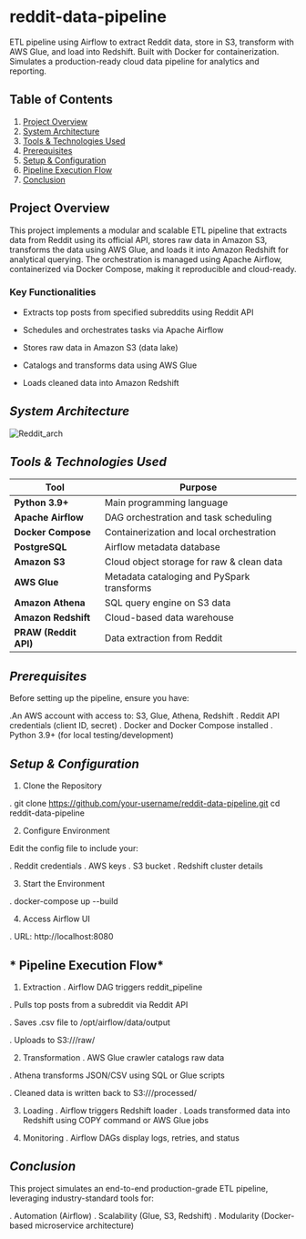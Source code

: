 # reddit-data-pipeline
ETL pipeline using Airflow to extract Reddit data, store in S3, transform with AWS Glue, and load into Redshift. Built with Docker for containerization. Simulates a production-ready cloud data pipeline for analytics and reporting.

## **Table of Contents**

1. [Project Overview](#project-overview)  
2. [System Architecture](#system-architecture)  
3. [Tools & Technologies Used](#tools--technologies-used)  
4. [Prerequisites](#prerequisites)  
5. [Setup & Configuration](#setup--configuration)  
6. [Pipeline Execution Flow](#pipeline-execution-flow)  
7. [Conclusion](#conclusion)

## **Project Overview**
This project implements a modular and scalable ETL pipeline that extracts data from Reddit using its official API, stores raw data in Amazon S3, transforms the data using AWS Glue, and loads it into Amazon Redshift for analytical querying. The orchestration is managed using Apache Airflow, containerized via Docker Compose, making it reproducible and cloud-ready.

### Key Functionalities

- Extracts top posts from specified subreddits using Reddit API

- Schedules and orchestrates tasks via Apache Airflow

- Stores raw data in Amazon S3 (data lake)

- Catalogs and transforms data using AWS Glue

- Loads cleaned data into Amazon Redshift

## *System Architecture*

![Reddit_arch](https://github.com/user-attachments/assets/2d9a6782-4516-4bcb-a7b2-b5b298e17902)

## *Tools & Technologies Used*

| Tool                  | Purpose                                    |
| --------------------- | ------------------------------------------ |
| **Python 3.9+**       | Main programming language                  |
| **Apache Airflow**    | DAG orchestration and task scheduling      |
| **Docker Compose**    | Containerization and local orchestration   |
| **PostgreSQL**        | Airflow metadata database                  |
| **Amazon S3**         | Cloud object storage for raw & clean data  |
| **AWS Glue**          | Metadata cataloging and PySpark transforms |
| **Amazon Athena**     | SQL query engine on S3 data                |
| **Amazon Redshift**   | Cloud-based data warehouse                 |
| **PRAW (Reddit API)** | Data extraction from Reddit                |

## *Prerequisites*

Before setting up the pipeline, ensure you have:

.An AWS account with access to:
  S3, Glue, Athena, Redshift
. Reddit API credentials (client ID, secret)
. Docker and Docker Compose installed
. Python 3.9+ (for local testing/development)

## *Setup & Configuration*

1. Clone the Repository

. git clone https://github.com/your-username/reddit-data-pipeline.git
cd reddit-data-pipeline

2. Configure Environment

Edit the config file to include your:

. Reddit credentials
. AWS keys
. S3 bucket
. Redshift cluster details

3. Start the Environment

. docker-compose up --build

4. Access Airflow UI

. URL: http://localhost:8080

## * Pipeline Execution Flow*
 1. Extraction
. Airflow DAG triggers reddit_pipeline

. Pulls top posts from a subreddit via Reddit API

. Saves .csv file to /opt/airflow/data/output

. Uploads to S3://<bucket>/raw/

 2. Transformation
. AWS Glue crawler catalogs raw data

. Athena transforms JSON/CSV using SQL or Glue scripts

. Cleaned data is written back to S3://<bucket>/processed/

 3. Loading
. Airflow triggers Redshift loader
. Loads transformed data into Redshift using COPY command or AWS Glue jobs

4.  Monitoring
. Airflow DAGs display logs, retries, and status

## *Conclusion* 
This project simulates an end-to-end production-grade ETL pipeline, leveraging industry-standard tools for:

. Automation (Airflow)
. Scalability (Glue, S3, Redshift)
. Modularity (Docker-based microservice architecture)




